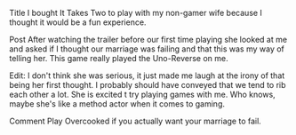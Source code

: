Title
I bought It Takes Two to play with my non-gamer wife because I thought it would be a fun experience.

Post
After watching the trailer before our first time playing she looked at me and asked if I thought our marriage was failing and that this was my way of telling her. This game really played the Uno-Reverse on me.



Edit: I don't think she was serious, it just made me laugh at the irony of that being her first thought. I probably should have conveyed that we tend to rib each other a lot. She is excited t try playing games with me. Who knows, maybe she's like a method actor when it comes to gaming.

Comment
Play Overcooked if you actually want your marriage to fail.
